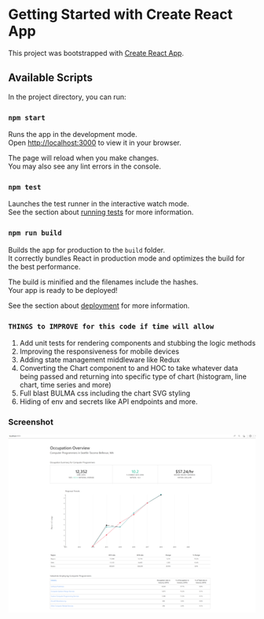 # Getting Started with Create React App

This project was bootstrapped with [Create React App](https://github.com/facebook/create-react-app).

## Available Scripts

In the project directory, you can run:

### `npm start`

Runs the app in the development mode.\
Open [http://localhost:3000](http://localhost:3000) to view it in your browser.

The page will reload when you make changes.\
You may also see any lint errors in the console.

### `npm test`

Launches the test runner in the interactive watch mode.\
See the section about [running tests](https://facebook.github.io/create-react-app/docs/running-tests) for more information.

### `npm run build`

Builds the app for production to the `build` folder.\
It correctly bundles React in production mode and optimizes the build for the best performance.

The build is minified and the filenames include the hashes.\
Your app is ready to be deployed!

See the section about [deployment](https://facebook.github.io/create-react-app/docs/deployment) for more information.

### `THINGS to IMPROVE for this code if time will allow`

1. Add unit tests for rendering components and stubbing the logic methods
2. Improving the responsiveness for mobile devices
3. Adding state management middleware like Redux
4. Converting the Chart component to and HOC to take whatever data being passed and returning
   into specific type of chart (histogram, line chart, time series and more)
5. Full blast BULMA css including the chart SVG styling
6. Hiding of env and secrets like API endpoints and more.

### Screenshot

<img width=“450” src="https://github.com/kripikroli/lightcast-test/blob/main/images/scp.png">
